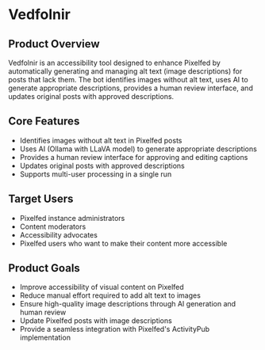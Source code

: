# Vedfolnir

## Product Overview
Vedfolnir is an accessibility tool designed to enhance Pixelfed by automatically generating and managing alt text (image descriptions) for posts that lack them. The bot identifies images without alt text, uses AI to generate appropriate descriptions, provides a human review interface, and updates original posts with approved descriptions.

## Core Features
- Identifies images without alt text in Pixelfed posts
- Uses AI (Ollama with LLaVA model) to generate appropriate descriptions
- Provides a human review interface for approving and editing captions
- Updates original posts with approved descriptions
- Supports multi-user processing in a single run

## Target Users
- Pixelfed instance administrators
- Content moderators
- Accessibility advocates
- Pixelfed users who want to make their content more accessible

## Product Goals
- Improve accessibility of visual content on Pixelfed
- Reduce manual effort required to add alt text to images
- Ensure high-quality image descriptions through AI generation and human review
- Update Pixelfed posts with image descriptions 
- Provide a seamless integration with Pixelfed's ActivityPub implementation